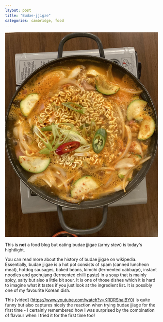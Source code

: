 ```yaml
---
layout: post
title: "Budae-jjigae"
categories: cambridge, food
---
```

<img src="/images/2022-08-03.jpg" alt="Korean hotpot" class="center">

This is **not** a food blog but eating budae jjigae (army stew) is today's hightlight.

You can read more about the history of budae jjigae on wikipedia. Essentially, budae jjigae is a hot pot consists of spam (canned luncheon meat), hotdog sausages, baked beans, kimchi (fermented cabbage), instant noodles and gochujang (fermented chilli paste) in a soup that is mainly spicy, salty but also a little bit sour. It is one of those dishes which it is hard to imagine what it tastes if you just look at the ingredient list. It is possibly one of my favourite Korean dish.

This [video] (https://www.youtube.com/watch?v=KRDRShaiBY0) is quite funny but also captures nicely the reaction when trying budae jjiage for the first time - I certainly remembered how I was surprised by the combination of flavour when I tried it for the first time too!